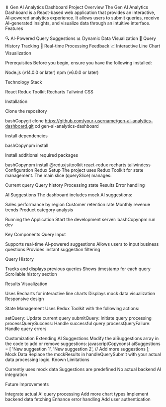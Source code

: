 
⬇
Gen AI Analytics Dashboard
Project Overview
The Gen AI Analytics Dashboard is a React-based web application that provides an interactive, AI-powered analytics experience. It allows users to submit queries, receive AI-generated insights, and visualize data through an intuitive interface.
Features

🔍 AI-Powered Query Suggestions
📊 Dynamic Data Visualization
📜 Query History Tracking
🚀 Real-time Processing Feedback
📈 Interactive Line Chart Visualization

Prerequisites
Before you begin, ensure you have the following installed:

Node.js (v14.0.0 or later)
npm (v6.0.0 or later)

Technology Stack

React
Redux Toolkit
Recharts
Tailwind CSS

Installation

Clone the repository

bashCopygit clone https://github.com/your-username/gen-ai-analytics-dashboard.git
cd gen-ai-analytics-dashboard

Install dependencies

bashCopynpm install

Install additional required packages

bashCopynpm install @reduxjs/toolkit react-redux recharts tailwindcss
Configuration
Redux Setup
The project uses Redux Toolkit for state management. The main slice (querySlice) manages:

Current query
Query history
Processing state
Results
Error handling

AI Suggestions
The dashboard includes mock AI suggestions:

Sales performance by region
Customer retention rate
Monthly revenue trends
Product category analysis

Running the Application
Start the development server:
bashCopynpm run dev

Key Components
Query Input

Supports real-time AI-powered suggestions
Allows users to input business questions
Provides instant suggestion filtering

Query History

Tracks and displays previous queries
Shows timestamp for each query
Scrollable history section

Results Visualization

Uses Recharts for interactive line charts
Displays mock data visualization
Responsive design

State Management
Uses Redux Toolkit with the following actions:

setQuery: Update current query
submitQuery: Initiate query processing
processQuerySuccess: Handle successful query
processQueryFailure: Handle query errors

Customization
Extending AI Suggestions
Modify the aiSuggestions array in the code to add or remove suggestions:
javascriptCopyconst aiSuggestions = [
  'New suggestion 1',
  'New suggestion 2',
  // Add more suggestions
];
Mock Data
Replace the mockResults in handleQuerySubmit with your actual data processing logic.
Known Limitations

Currently uses mock data
Suggestions are predefined
No actual backend AI integration

Future Improvements

Integrate actual AI query processing
Add more chart types
Implement backend data fetching
Enhance error handling
Add user authentication
